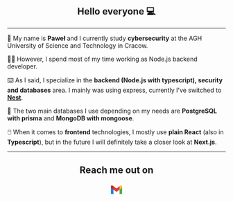 <h2 align="center">
      Hello everyone 💻
</h2>

---

🏫 My name is **Paweł** and I currently study **cybersecurity** at the AGH University of Science and Technology in Cracow.

👨‍💻 However, I spend most of my time working as Node.js backend developer.

⌨️ As I said, I specialize in the **backend (Node.js with typescript), security and databases** area. I mainly was using express, currently I've switched to [**Nest**](https://nestjs.com/).

📇 The two main databases I use depending on my needs are **PostgreSQL with prisma** and **MongoDB with mongoose**.

🖱️ When it comes to **frontend** technologies, I mostly use **plain React** (also in **Typescript**), but in the future I will definitely take a closer look at **Next.js**.

<!-- 
📱  One of my main projects was an app to calculate remunerations for employees of the restaurant where I was working: [nstaff](https://github.com/DevKica/nstaff-client)

😊 Currently I work on "unicorn", I haven't come up with a name yet: [unicorn](https://github.com/DevKica/unicorn)
 -->
---
<!-- 
**📈 Technologies:**
<img src = "https://github-readme-stats.vercel.app/api/top-langs/?username=devKica&langs_count=3&layout=compact&theme=dark">
-->  
<div align = "center">
<!-- 
![typeorm](https://img.shields.io/badge/Typeorm-262627.svg?style=for-the-badge&logo=Typeform&logoColor=white) ![react](https://img.shields.io/badge/React-20232A?style=for-the-badge&logo=react&logoColor=61DAFB)
 -->
</div>

<div align="center">
<h2 align="center">Reach me out on </h2>
<a href="mailto: devKica777@gmail.com">
<img src="images/icons8-gmail-48.png" width="30">
</a>
</div>

